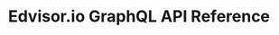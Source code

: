 ---
title: Edvisor.io GraphQL API Reference

<!-- language_tabs:
  - sample -->

toc_footers:
  - <a href='https://www.edvisor.io'>Sign Up for Edvisor.io</a>
  - <a href='https://github.com/lord/slate'>Documentation Powered by Slate</a>

includes:
  - introduction
  - integration
  - authentication
  - webhooks
  - objects
  - objects/student
  - objects/student-course-preference
  - objects/student-location-preference
  - objects/student-school-preference
  - objects/student-secondary-contact
  - objects/student-study-record
  - objects/student-tag
  - objects/school-company
  - objects/school
  - objects/course-search-result
  - objects/student-quote
  - objects/course
  - objects/accommodation
  - objects/addon
  - objects/fee
  - objects/promotion
  - objects/student-enrollment
  - objects/country
  - errors

search: true
---
